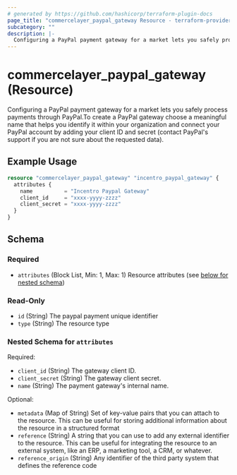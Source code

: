 ```yaml
---
# generated by https://github.com/hashicorp/terraform-plugin-docs
page_title: "commercelayer_paypal_gateway Resource - terraform-provider-commercelayer"
subcategory: ""
description: |-
  Configuring a PayPal payment gateway for a market lets you safely process payments through PayPal.To create a PayPal gateway choose a meaningful name that helps you identify it within your organization and connect your PayPal account by adding your client ID and secret (contact PayPal's support if you are not sure about the requested data).
---
```


# commercelayer_paypal_gateway (Resource)

Configuring a PayPal payment gateway for a market lets you safely process payments through PayPal.To create a PayPal gateway choose a meaningful name that helps you identify it within your organization and connect your PayPal account by adding your client ID and secret (contact PayPal's support if you are not sure about the requested data).

## Example Usage

```terraform
resource "commercelayer_paypal_gateway" "incentro_paypal_gateway" {
  attributes {
    name          = "Incentro Paypal Gateway"
    client_id     = "xxxx-yyyy-zzzz"
    client_secret = "xxxx-yyyy-zzzz"
  }
}
```

<!-- schema generated by tfplugindocs -->
## Schema

### Required

- `attributes` (Block List, Min: 1, Max: 1) Resource attributes (see [below for nested schema](#nestedblock--attributes))

### Read-Only

- `id` (String) The paypal payment unique identifier
- `type` (String) The resource type

<a id="nestedblock--attributes"></a>
### Nested Schema for `attributes`

Required:

- `client_id` (String) The gateway client ID.
- `client_secret` (String) The gateway client secret.
- `name` (String) The payment gateway's internal name.

Optional:

- `metadata` (Map of String) Set of key-value pairs that you can attach to the resource. This can be useful for storing additional information about the resource in a structured format
- `reference` (String) A string that you can use to add any external identifier to the resource. This can be useful for integrating the resource to an external system, like an ERP, a marketing tool, a CRM, or whatever.
- `reference_origin` (String) Any identifier of the third party system that defines the reference code
